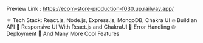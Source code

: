 Preview Link : https://ecom-store-production-f030.up.railway.app/



⚛️ Tech Stack: React.js, Node.js, Express.js, MongoDB, Chakra UI
🔥 Build an API
📱 Responsive UI With React.js and ChakraUI
🐞 Error Handling
🌐 Deployment
🚀 And Many More Cool Features

